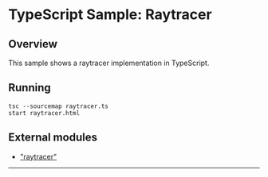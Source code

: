 
# TypeScript Sample: Raytracer 

## Overview 

This sample shows a raytracer implementation in TypeScript.

## Running
```
tsc --sourcemap raytracer.ts
start raytracer.html
```








## External modules
* ["raytracer"](modules/raytracer._raytracer_.md)

---



